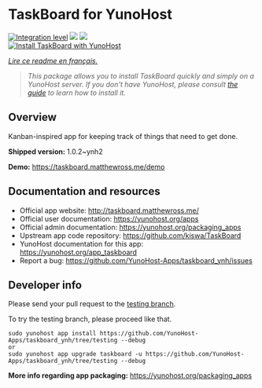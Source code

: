<!--
N.B.: This README was automatically generated by https://github.com/YunoHost/apps/tree/master/tools/README-generator
It shall NOT be edited by hand.
-->

# TaskBoard for YunoHost

[![Integration level](https://dash.yunohost.org/integration/taskboard.svg)](https://dash.yunohost.org/appci/app/taskboard) ![](https://ci-apps.yunohost.org/ci/badges/taskboard.status.svg) ![](https://ci-apps.yunohost.org/ci/badges/taskboard.maintain.svg)  
[![Install TaskBoard with YunoHost](https://install-app.yunohost.org/install-with-yunohost.svg)](https://install-app.yunohost.org/?app=taskboard)

*[Lire ce readme en français.](./README_fr.md)*

> *This package allows you to install TaskBoard quickly and simply on a YunoHost server.
If you don't have YunoHost, please consult [the guide](https://yunohost.org/#/install) to learn how to install it.*

## Overview

Kanban-inspired app for keeping track of things that need to get done.

**Shipped version:** 1.0.2~ynh2

**Demo:** https://taskboard.matthewross.me/demo

## Documentation and resources

* Official app website: http://taskboard.matthewross.me/
* Official user documentation: https://yunohost.org/apps
* Official admin documentation: https://yunohost.org/packaging_apps
* Upstream app code repository: https://github.com/kiswa/TaskBoard
* YunoHost documentation for this app: https://yunohost.org/app_taskboard
* Report a bug: https://github.com/YunoHost-Apps/taskboard_ynh/issues

## Developer info

Please send your pull request to the [testing branch](https://github.com/YunoHost-Apps/taskboard_ynh/tree/testing).

To try the testing branch, please proceed like that.
```
sudo yunohost app install https://github.com/YunoHost-Apps/taskboard_ynh/tree/testing --debug
or
sudo yunohost app upgrade taskboard -u https://github.com/YunoHost-Apps/taskboard_ynh/tree/testing --debug
```

**More info regarding app packaging:** https://yunohost.org/packaging_apps